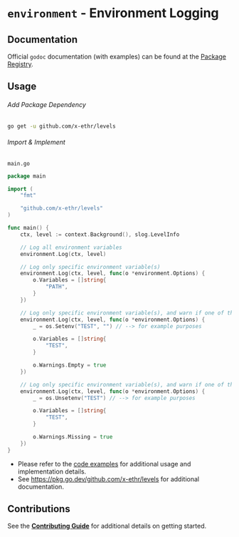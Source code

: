 # `environment` - Environment Logging

## Documentation

Official `godoc` documentation (with examples) can be found at the [Package Registry](https://pkg.go.dev/github.com/x-ethr/levels).

## Usage

###### Add Package Dependency

```bash
go get -u github.com/x-ethr/levels
```

###### Import & Implement

`main.go`

```go
package main

import (
    "fmt"

    "github.com/x-ethr/levels"
)

func main() {
    ctx, level := context.Background(), slog.LevelInfo

    // Log all environment variables
    environment.Log(ctx, level)

    // Log only specific environment variable(s)
    environment.Log(ctx, level, func(o *environment.Options) {
        o.Variables = []string{
            "PATH",
        }
    })

    // Log only specific environment variable(s), and warn if one of the specified variable(s) was set to an empty string
    environment.Log(ctx, level, func(o *environment.Options) {
        _ = os.Setenv("TEST", "") // --> for example purposes

        o.Variables = []string{
            "TEST",
        }

        o.Warnings.Empty = true
    })

    // Log only specific environment variable(s), and warn if one of the specified variable(s) wasn't found
    environment.Log(ctx, level, func(o *environment.Options) {
        _ = os.Unsetenv("TEST") // --> for example purposes

        o.Variables = []string{
            "TEST",
        }

        o.Warnings.Missing = true
    })
}
```

- Please refer to the [code examples](./example_test.go) for additional usage and implementation details.
- See https://pkg.go.dev/github.com/x-ethr/levels for additional documentation.

## Contributions

See the [**Contributing Guide**](./CONTRIBUTING.md) for additional details on getting started.
